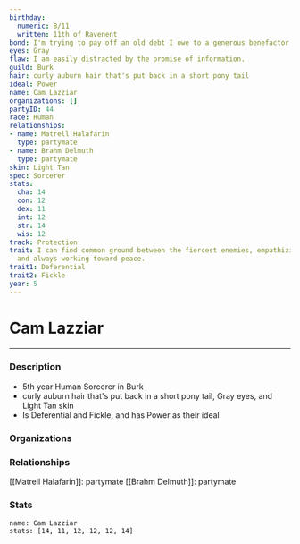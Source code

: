 ```yaml
---
birthday:
  numeric: 8/11
  written: 11th of Ravenent
bond: I'm trying to pay off an old debt I owe to a generous benefactor.
eyes: Gray
flaw: I am easily distracted by the promise of information.
guild: Burk
hair: curly auburn hair that's put back in a short pony tail
ideal: Power
name: Cam Lazziar
organizations: []
partyID: 44
race: Human
relationships:
- name: Matrell Halafarin
  type: partymate
- name: Brahm Delmuth
  type: partymate
skin: Light Tan
spec: Sorcerer
stats:
  cha: 14
  con: 12
  dex: 11
  int: 12
  str: 14
  wis: 12
track: Protection
trait: I can find common ground between the fiercest enemies, empathizing with them
  and always working toward peace.
trait1: Deferential
trait2: Fickle
year: 5
---
```

# Cam Lazziar
---
### Description
- 5th year Human Sorcerer in Burk
- curly auburn hair that's put back in a short pony tail, Gray eyes, and Light Tan skin
- Is Deferential and Fickle, and has Power as their ideal

### Organizations
### Relationships
[[Matrell Halafarin]]: partymate
[[Brahm Delmuth]]: partymate
### Stats
```statblock
name: Cam Lazziar
stats: [14, 11, 12, 12, 12, 14]
```
